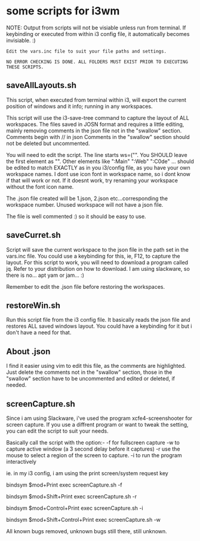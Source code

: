 # some scripts for i3wm
NOTE:
	Output from scripts will not be visiable unless run from terminal.
	If keybinding or executed from within i3 config file, it 
	automatically becomes invisiable. :)
	
	Edit the vars.inc file to suit your file paths and settings.

	NO ERROR CHECKING IS DONE. ALL FOLDERS MUST EXIST PRIOR TO EXECUTING
	THESE SCRIPTS.

saveAllLayouts.sh
-----------------

This script, when executed from terminal within i3, will export the current
position of windows and it info; running in any workspaces. 

This script will use the i3-save-tree command to capture the layout of ALL 
workspaces. The files saved in JOSN format and requires a little editing, 
mainly removing comments in the json file not in the "swallow" section.
Comments begin with // in json
Comments in the "swallow" section should not be deleted but uncommented. 

You will need to edit the script. 
The line starts ws=("". You SHOULD leave the first element as "". 
Other elements like ":Main" ":Web" ":C0de" ... 
should be edited to match EXACTLY as in you i3/config file,
as you have your own workspace names. I dont use icon font in workspace name, 
so i dont know if that will work or not. If it doesnt work, try renaming your 
workspace without the font icon name.

The .json file created will be 1.json, 2.json etc...corresponding the 
workspace number. Unused workspace will not have a json file.

The file is well commented :) so it should be easy to use.

saveCurret.sh
-------------

Script will save the current workspace to the json file in the path set in the 
vars.inc file. You could use a keybinding for this, ie, F12, to capture the 
layout. For this script to work, you will need to download a program called jq.
Refer to your distribution on how to download.
I am using slackware, so there is no... apt yam or jam... :)

Remember to edit the .json file before restoring the workspaces.

restoreWin.sh
-------------

Run this script file from the i3 config file. It basically reads the json file
and restores ALL saved windows layout. You could have a keybinding for it but i 
don't have a need for that. 


About .json
-----------

I find it easier using vim to edit this file, as the comments are highlighted.
Just delete the comments not in the "swallow" section, those in the "swallow" 
section have to be uncommented and edited or deleted, if needed.


screenCapture.sh
----------------

Since i am using Slackware, i've used the program xcfe4-screenshooter for 
screen capture. If you use a diffrent program or want to tweak the setting, 
you can edit the script to suit your needs. 

Basically call the script with the option:-
-f for fullscreen capture
-w to capture active window (a 3 second delay before it captures)
-r use the mouse to select a region of the screen to capture.
-i to run the program interactively

ie. in my i3 config, i am using the print screen/system request key

bindsym $mod+Print exec screenCapture.sh -f

bindsym $mod+Shift+Print exec screenCapture.sh -r

bindsym $mod+Control+Print exec screenCapture.sh -i

bindsym $mod+Shift+Control+Print exec screenCapture.sh -w

All known bugs removed, unknown bugs still there, still unknown.

